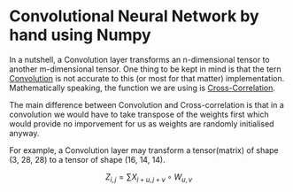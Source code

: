 # Convolutional Neural Network by hand using Numpy

In a nutshell, a Convolution layer transforms an n-dimensional tensor to another m-dimensional tensor. One thing to be kept in mind is that the tern [Convolution](https://en.wikipedia.org/wiki/Convolution)
is not accurate to this (or most for that matter) implementation. Mathematically speaking, the function we are using is [Cross-Correlation](https://en.wikipedia.org/wiki/Cross-correlation).

The main difference between Convolution and Cross-correlation is that in a convolution we would have to take transpose of the weights first which would provide no imporvement for us as weights are
randomly initialised anyway.

For example, a Convolution layer may transform a tensor(matrix) of shape (3, 28, 28) to a tensor of shape (16, 14, 14).

$$Z_{i, j} = \sum X_{i + u, j + v} \circ W_{u, v}$$
